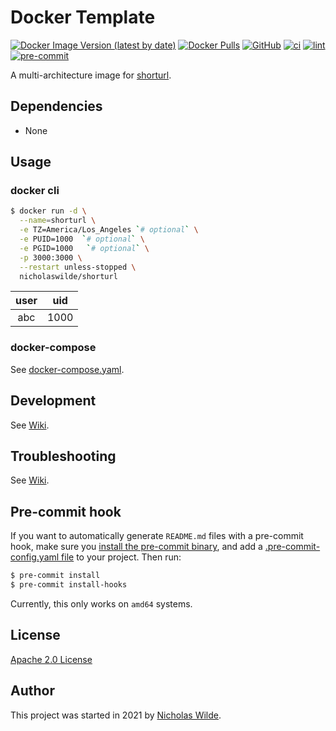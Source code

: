 # Docker Template
[![Docker Image Version (latest by date)](https://img.shields.io/docker/v/nicholaswilde/shorturl)](https://hub.docker.com/r/nicholaswilde/shorturl)
[![Docker Pulls](https://img.shields.io/docker/pulls/nicholaswilde/shorturl)](https://hub.docker.com/r/nicholaswilde/shorturl)
[![GitHub](https://img.shields.io/github/license/nicholaswilde/docker-shorturl)](./LICENSE)
[![ci](https://github.com/nicholaswilde/docker-shorturl/workflows/ci/badge.svg)](https://github.com/nicholaswilde/docker-shorturl/actions?query=workflow%3Aci)
[![lint](https://github.com/nicholaswilde/docker-shorturl/workflows/lint/badge.svg?branch=main)](https://github.com/nicholaswilde/docker-shorturl/actions?query=workflow%3Alint)
[![pre-commit](https://img.shields.io/badge/pre--commit-enabled-brightgreen?logo=pre-commit&logoColor=white)](https://github.com/pre-commit/pre-commit)

A multi-architecture image for [shorturl](https://github.com/prologic/shorturl).

## Dependencies

* None

## Usage
### docker cli

```bash
$ docker run -d \
  --name=shorturl \
  -e TZ=America/Los_Angeles `# optional` \
  -e PUID=1000  `# optional` \
  -e PGID=1000   `# optional` \
  -p 3000:3000 \
  --restart unless-stopped \
  nicholaswilde/shorturl
```

|   user   | uid |
|:--------:|:---:|
| abc | 1000 |

### docker-compose

See [docker-compose.yaml](./docker-compose.yaml).

## Development

See [Wiki](https://github.com/nicholaswilde/docker-template/wiki/Development).

## Troubleshooting

See [Wiki](https://github.com/nicholaswilde/docker-template/wiki/Troubleshooting).

## Pre-commit hook

If you want to automatically generate `README.md` files with a pre-commit hook, make sure you
[install the pre-commit binary](https://pre-commit.com/#install), and add a [.pre-commit-config.yaml file](./.pre-commit-config.yaml)
to your project. Then run:

```bash
$ pre-commit install
$ pre-commit install-hooks
```
Currently, this only works on `amd64` systems.

## License

[Apache 2.0 License](./LICENSE)

## Author
This project was started in 2021 by [Nicholas Wilde](https://github.com/nicholaswilde/).
